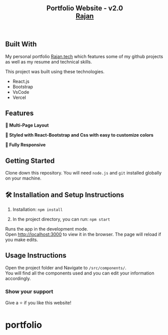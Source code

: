 <h2 align="center">
  Portfolio Website - v2.0<br/>
  <a href="https://rajan-007.vercel.app/" target="_blank">Rajan</a>
</h2>


<br/>

## Built With

My personal portfolio <a href="https://rajan-007.vercel.app/" target="_blank">Rajan.tech</a> which features some of my github projects as well as my resume and technical skills.<br/>

This project was built using these technologies.

- React.js
- Bootstrap
- VsCode
- Vercel

## Features

**📖 Multi-Page Layout**

**🎨 Styled with React-Bootstrap and Css with easy to customize colors**

**📱 Fully Responsive**

## Getting Started

Clone down this repository. You will need `node.js` and `git` installed globally on your machine.

## 🛠 Installation and Setup Instructions

1. Installation: `npm install`

2. In the project directory, you can run: `npm start`

Runs the app in the development mode.\
Open [http://localhost:3000](http://localhost:3000) to view it in the browser.
The page will reload if you make edits.

## Usage Instructions

Open the project folder and Navigate to `/src/components/`. <br/>
You will find all the components used and you can edit your information accordingly.

### Show your support

Give a ⭐ if you like this website!

# portfolio
